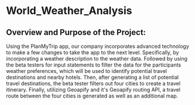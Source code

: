 # World_Weather_Analysis

## Overview and Purpose of the Project:

Using the PlanMyTrip app, our company incorporates advanced technology to make a few changes to take the app to the next level. Specifically, by incorporating a weather description to the weather data. Followed by using the beta testers for input statements to filter the data for the participants weather preferences, which will be used to identify potential travel destinations and nearby hotels. Then, after generating a list of potential travel destinations, the beta tester filters out four cities to create a travel itinerary. Finally, utilizing Geoapify and it's Geoapify routing API, a travel route between the four cities is generated as well as an additional map.

